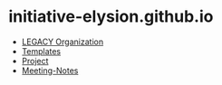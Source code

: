 # initiative-elysion.github.io

- [LEGACY Organization](https://initiative-elysion.github.io/dist/index.html)
- [Templates](./md/templates/index.md)
- [Project](./md/project/index.md)
- [Meeting-Notes](./md/meeting-notes/index.md)